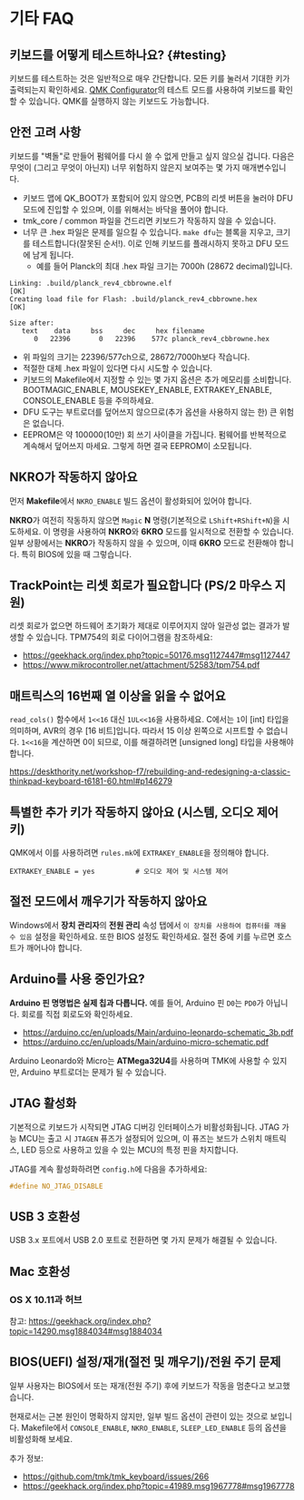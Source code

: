# 기타 FAQ

## 키보드를 어떻게 테스트하나요? {#testing}

키보드를 테스트하는 것은 일반적으로 매우 간단합니다. 모든 키를 눌러서 기대한 키가 출력되는지 확인하세요. [QMK Configurator](https://config.qmk.fm/#/test/)의 테스트 모드를 사용하여 키보드를 확인할 수 있습니다. QMK를 실행하지 않는 키보드도 가능합니다.

## 안전 고려 사항

키보드를 "벽돌"로 만들어 펌웨어를 다시 쓸 수 없게 만들고 싶지 않으실 겁니다. 다음은 무엇이 (그리고 무엇이 아닌지) 너무 위험하지 않은지 보여주는 몇 가지 매개변수입니다.

- 키보드 맵에 QK_BOOT가 포함되어 있지 않으면, PCB의 리셋 버튼을 눌러야 DFU 모드에 진입할 수 있으며, 이를 위해서는 바닥을 풀어야 합니다.
- tmk_core / common 파일을 건드리면 키보드가 작동하지 않을 수 있습니다.
- 너무 큰 .hex 파일은 문제를 일으킬 수 있습니다. `make dfu`는 블록을 지우고, 크기를 테스트합니다(잘못된 순서!). 이로 인해 키보드를 플래시하지 못하고 DFU 모드에 남게 됩니다.
  - 예를 들어 Planck의 최대 .hex 파일 크기는 7000h (28672 decimal)입니다.

```
Linking: .build/planck_rev4_cbbrowne.elf                                                            [OK]
Creating load file for Flash: .build/planck_rev4_cbbrowne.hex                                       [OK]

Size after:
   text    data     bss     dec     hex filename
      0   22396       0   22396    577c planck_rev4_cbbrowne.hex
```

  - 위 파일의 크기는 22396/577ch으로, 28672/7000h보다 작습니다.
  - 적절한 대체 .hex 파일이 있다면 다시 시도할 수 있습니다.
  - 키보드의 Makefile에서 지정할 수 있는 몇 가지 옵션은 추가 메모리를 소비합니다. BOOTMAGIC_ENABLE, MOUSEKEY_ENABLE, EXTRAKEY_ENABLE, CONSOLE_ENABLE 등을 주의하세요.
- DFU 도구는 부트로더를 덮어쓰지 않으므로(추가 옵션을 사용하지 않는 한) 큰 위험은 없습니다.
- EEPROM은 약 100000(10만) 회 쓰기 사이클을 가집니다. 펌웨어를 반복적으로 계속해서 덮어쓰지 마세요. 그렇게 하면 결국 EEPROM이 소모됩니다.

## NKRO가 작동하지 않아요

먼저 **Makefile**에서 `NKRO_ENABLE` 빌드 옵션이 활성화되어 있어야 합니다.

**NKRO**가 여전히 작동하지 않으면 `Magic` **N** 명령(기본적으로 `LShift+RShift+N`)을 시도하세요. 이 명령을 사용하여 **NKRO**와 **6KRO** 모드를 일시적으로 전환할 수 있습니다. 일부 상황에서는 **NKRO**가 작동하지 않을 수 있으며, 이때 **6KRO** 모드로 전환해야 합니다. 특히 BIOS에 있을 때 그렇습니다.

## TrackPoint는 리셋 회로가 필요합니다 (PS/2 마우스 지원)

리셋 회로가 없으면 하드웨어 초기화가 제대로 이루어지지 않아 일관성 없는 결과가 발생할 수 있습니다. TPM754의 회로 다이어그램을 참조하세요:

- https://geekhack.org/index.php?topic=50176.msg1127447#msg1127447
- https://www.mikrocontroller.net/attachment/52583/tpm754.pdf

## 매트릭스의 16번째 열 이상을 읽을 수 없어요

`read_cols()` 함수에서 `1<<16` 대신 `1UL<<16`을 사용하세요. C에서는 `1`이 [int] 타입을 의미하며, AVR의 경우 [16 비트]입니다. 따라서 15 이상 왼쪽으로 시프트할 수 없습니다. `1<<16`을 계산하면 0이 되므로, 이를 해결하려면 [unsigned long] 타입을 사용해야 합니다.

https://deskthority.net/workshop-f7/rebuilding-and-redesigning-a-classic-thinkpad-keyboard-t6181-60.html#p146279

## 특별한 추가 키가 작동하지 않아요 (시스템, 오디오 제어 키)

QMK에서 이를 사용하려면 `rules.mk`에 `EXTRAKEY_ENABLE`을 정의해야 합니다.

```
EXTRAKEY_ENABLE = yes          # 오디오 제어 및 시스템 제어
```

## 절전 모드에서 깨우기가 작동하지 않아요

Windows에서 **장치 관리자**의 **전원 관리** 속성 탭에서 `이 장치를 사용하여 컴퓨터를 깨울 수 있음` 설정을 확인하세요. 또한 BIOS 설정도 확인하세요. 절전 중에 키를 누르면 호스트가 깨어나야 합니다.

## Arduino를 사용 중인가요?

**Arduino 핀 명명법은 실제 칩과 다릅니다.** 예를 들어, Arduino 핀 `D0`는 `PD0`가 아닙니다. 회로를 직접 회로도와 확인하세요.

- https://arduino.cc/en/uploads/Main/arduino-leonardo-schematic_3b.pdf
- https://arduino.cc/en/uploads/Main/arduino-micro-schematic.pdf

Arduino Leonardo와 Micro는 **ATMega32U4**를 사용하며 TMK에 사용할 수 있지만, Arduino 부트로더는 문제가 될 수 있습니다.

## JTAG 활성화

기본적으로 키보드가 시작되면 JTAG 디버깅 인터페이스가 비활성화됩니다. JTAG 가능 MCU는 출고 시 `JTAGEN` 퓨즈가 설정되어 있으며, 이 퓨즈는 보드가 스위치 매트릭스, LED 등으로 사용하고 있을 수 있는 MCU의 특정 핀을 차지합니다.

JTAG를 계속 활성화하려면 `config.h`에 다음을 추가하세요:

```c
#define NO_JTAG_DISABLE
```

## USB 3 호환성

USB 3.x 포트에서 USB 2.0 포트로 전환하면 몇 가지 문제가 해결될 수 있습니다.

## Mac 호환성

### OS X 10.11과 허브

참고: https://geekhack.org/index.php?topic=14290.msg1884034#msg1884034

## BIOS(UEFI) 설정/재개(절전 및 깨우기)/전원 주기 문제

일부 사용자는 BIOS에서 또는 재개(전원 주기) 후에 키보드가 작동을 멈춘다고 보고했습니다.

현재로서는 근본 원인이 명확하지 않지만, 일부 빌드 옵션이 관련이 있는 것으로 보입니다. Makefile에서 `CONSOLE_ENABLE`, `NKRO_ENABLE`, `SLEEP_LED_ENABLE` 등의 옵션을 비활성화해 보세요.

추가 정보:

- https://github.com/tmk/tmk_keyboard/issues/266
- https://geekhack.org/index.php?topic=41989.msg1967778#msg1967778